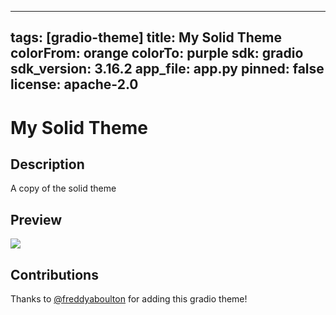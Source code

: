 
---
tags: [gradio-theme]
title: My Solid Theme 
colorFrom: orange 
colorTo: purple
sdk: gradio
sdk_version: 3.16.2 
app_file: app.py
pinned: false
license: apache-2.0
---

# My Solid Theme

## Description

A copy of the solid theme

## Preview

![](solid_theme.png)


## Contributions

Thanks to [@freddyaboulton](https://huggingface.co/freddyaboulton) for adding this gradio theme!
